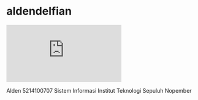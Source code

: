 # aldendelfian

![alt tag](https://www.facebook.com/photo.php?fbid=937312449627357&set=t.100000652532866&type=3&theater)

Alden
5214100707
Sistem Informasi
Institut Teknologi Sepuluh Nopember
